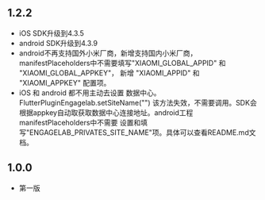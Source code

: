 ## 1.2.2
+ iOS SDK升级到4.3.5
+ android SDK升级到4.3.9
+ android不再支持国外小米厂商，新增支持国内小米厂商，manifestPlaceholders中不需要填写"XIAOMI_GLOBAL_APPID" 和 "XIAOMI_GLOBAL_APPKEY"， 新增 "XIAOMI_APPID" 和 "XIAOMI_APPKEY" 配置项。
+ iOS 和 android 都不用主动去设置 数据中心。FlutterPluginEngagelab.setSiteName("") 该方法失效，不需要调用。SDK会根据appkey自动取获取数据中心连接地址。android工程manifestPlaceholders中不需要 设置和填写"ENGAGELAB_PRIVATES_SITE_NAME"项。具体可以查看README.md文档。

## 1.0.0
+ 第一版
